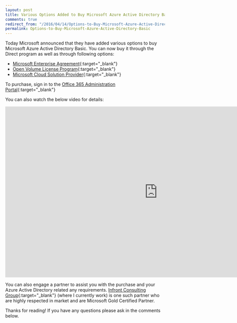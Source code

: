 ```yaml
---
layout: post
title: Various Options Added to Buy Microsoft Azure Active Directory Basic
comments: true
redirect_from: "/2016/04/14/Options-to-Buy-Microsoft-Azure-Active-Directory-Basic/"
permalink: Options-to-Buy-Microsoft-Azure-Active-Directory-Basic
---
```


Today Microsoft announced that they have added various options to buy Microsoft Azure Active Directory Basic. 
You can now buy it through the Direct program as well as through following options:

 - [Microsoft Enterprise Agreement](https://www.microsoft.com/en-us/licensing/licensing-programs/enterprise.aspx?WT.mc_id=azurebg_email_Trans_1065_Tier2_Release_MOSP){:target="_blank"}
 - [Open Volume License Program](https://www.microsoft.com/en-us/licensing/licensing-programs/open-license.aspx?WT.mc_id=azurebg_email_Trans_1065_Tier2_Release_MOSP){:target="_blank"}
 - [Microsoft Cloud Solution Provider](https://partner.microsoft.com/en-US/Solutions/cloud-reseller-overview?WT.mc_id=azurebg_email_Trans_1065_Tier2_Release_MOSP){:target="_blank"}

To purchase, sign in to the [Office 365 Administration Portal](https://portal.office.com){:target="_blank"}

You can also watch the below video for details:
<iframe src="https://channel9.msdn.com/Series/Azure-Active-Directory-Videos-Demos/How-to-Purchase-Azure-Active-Directory-Premium-Existing-Customer/player" width="960" height="540" allowFullScreen frameBorder="0"></iframe>

You can also engage a partner to assist you with the purchase and your Azure Active Directory related any requirements. 
[Infront Consulting Group](http://www.infrontconsulting.com/){:target="_blank"} (where I currently work) is one such partner who are highly respected in market and are Microsoft Gold Certified Partner. 

Thanks for reading! If you have any questions please ask in the comments below.
